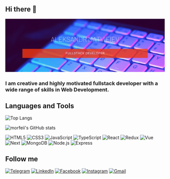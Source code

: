 ## Hi there 👋

[![Header](https://github.com/morfeii/morfeii/blob/main/assets/banner.jpg)](https://github.com/morfeii)

### I am creative and highly motivated fullstack developer with a wide range of skills in Web Development. 

## Languages and Tools

![Top Langs](https://github-readme-stats.vercel.app/api/top-langs/?username=morfeii&layout=compact)

![morfeii's GitHub stats](https://github-readme-stats.vercel.app/api?username=morfeii&count_private=true&show_icons=true&theme=buefy)

![HTML5](https://img.shields.io/badge/-HTML5-informational?style=for-the-badge&logo=html5)
![CSS3](https://img.shields.io/badge/-CSS3-informational?style=for-the-badge&logo=css3)
![JavaScript](https://img.shields.io/badge/-JavaScript-informational?style=for-the-badge&logo=javascript)
![TypeScript](https://img.shields.io/badge/-TypeScript-informational?style=for-the-badge&logo=TypeScript&logoColor=darkblue)
![React](https://img.shields.io/badge/-React-informational?style=for-the-badge&logo=react)
![Redux](https://img.shields.io/badge/-Redux-informational?style=for-the-badge&logo=redux)
![Vue](https://img.shields.io/badge/-Vue-informational?style=for-the-badge&logo=vue.js)
![Next](https://img.shields.io/badge/-Next-informational?style=for-the-badge&logo=Next.js)
![MongoDB](https://img.shields.io/badge/-MongoDB-informational?style=for-the-badge&logo=mongodb)
![Node.js](https://img.shields.io/badge/-Node.js-informational?style=for-the-badge&logo=node.js)
![Express](https://img.shields.io/badge/-Express-informational?style=for-the-badge&logo=Express)

## Follow me
[![Telegram](https://img.shields.io/badge/-Telegram-black?style=for-the-badge&logo=Telegram)](https://t.me/matveev13)
[![LinkedIn](https://img.shields.io/badge/-LinkedIn-black?style=for-the-badge&logo=LinkedIn)](https://www.linkedin.com/in/alexmatveev-webdev/)
[![Facebook](https://img.shields.io/badge/-Facebook-black?style=for-the-badge&logo=Facebook)](https://fb.com/matveev13)
[![Instagram](https://img.shields.io/badge/-Instagram-black?style=for-the-badge&logo=Instagram)](https://www.instagram.com/matveev.13/)
[![Gmail](https://img.shields.io/badge/-Gmail-black?style=for-the-badge&logo=Gmail)](mailto:aleks.matvieiev@gmail.com)


<!-- ![morfeii's wakatime stats](https://github-readme-stats.vercel.app/api/wakatime?username=morfeii&layout=compact) -->



<!--
**morfeii/morfeii** is a ✨ _special_ ✨ repository because its `README.md` (this file) appears on your GitHub profile.

Here are some ideas to get you started:

- 🔭 I’m currently working on ...
- 🌱 I’m currently learning ...
- 👯 I’m looking to collaborate on ...
- 🤔 I’m looking for help with ...
- 💬 Ask me about ...
- 📫 How to reach me: ...
- 😄 Pronouns: ...
- ⚡ Fun fact: ...
-->
